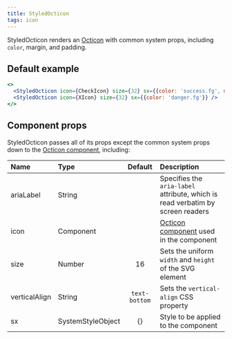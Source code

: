 ```yaml
---
title: StyledOcticon
tags: icon
---
```


StyledOcticon renders an [Octicon](https://octicons.github.com) with common system props, including `color`, margin, and padding.

## Default example

```jsx live
<>
  <StyledOcticon icon={CheckIcon} size={32} sx={{color: 'success.fg', mr: 2}} />
  <StyledOcticon icon={XIcon} size={32} sx={{color: 'danger.fg'}} />
</>
```

## Component props

StyledOcticon passes all of its props except the common system props down to the [Octicon component](https://github.com/primer/octicons/tree/master/lib/octicons_react#usage), including:

| Name          | Type              |    Default    | Description                                                                                                  |
| :------------ | :---------------- | :-----------: | :----------------------------------------------------------------------------------------------------------- |
| ariaLabel     | String            |               | Specifies the `aria-label` attribute, which is read verbatim by screen readers                               |
| icon          | Component         |               | [Octicon component](https://github.com/primer/octicons/tree/master/lib/octicons_react) used in the component |
| size          | Number            |      16       | Sets the uniform `width` and `height` of the SVG element                                                     |
| verticalAlign | String            | `text-bottom` | Sets the `vertical-align` CSS property                                                                       |
| sx            | SystemStyleObject |      {}       | Style to be applied to the component                                                                         |
